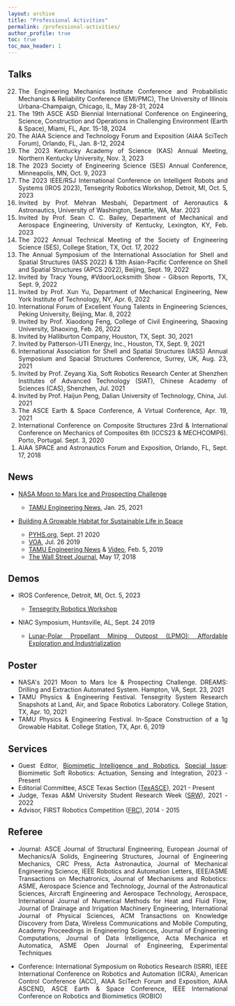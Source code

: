 ```yaml
---
layout: archive
title: "Professional Activities"
permalink: /professional-activities/
author_profile: true
toc: true
toc_max_header: 1
---
```

<!--{% include toc h_min = 1%}-->

<!--# Public Engagement-->

<div style="text-align: justify;" markdown="1">

## Talks
<ol reversed>
<li> The Engineering Mechanics Institute Conference and Probabilistic Mechanics & Reliability Conference (EMI/PMC), The University of Illinois Urbana-Champaign, Chicago, IL, May 28-31, 2024 </li>
<li> The 19th ASCE ASD Biennial International Conference on Engineering, Science, Construction and Operations in Challenging Environment (Earth & Space), Miami, FL, Apr. 15-18, 2024 </li>
<li> The AIAA Science and Technology Forum and Exposition (AIAA SciTech Forum), Orlando, FL, Jan. 8-12, 2024 </li>
<li> The 2023 Kentucky Academy of Science (KAS) Annual Meeting, Northern Kentucky University, Nov. 3, 2023 </li>
<li> The 2023 Society of Engineering Science (SES) Annual Conference, Minneapolis, MN, Oct. 9, 2023 </li>
<li> The 2023 IEEE/RSJ International Conference on Intelligent Robots and Systems (IROS 2023), Tensegrity Robotics Workshop, Detroit, MI, Oct. 5, 2023 </li>
<li> Invited by Prof. Mehran Mesbahi, Department of Aeronautics & Astronautics, University of Washington, Seattle, WA, Mar. 2023 </li>
<li> Invited by Prof. Sean C. C. Bailey, Department of Mechanical and Aerospace Engineering, University of Kentucky, Lexington, KY, Feb. 2023 </li>
<li> The 2022 Annual Technical Meeting of the Society of Engineering Science (SES), College Station, TX, Oct. 17, 2022 </li>
<li> The Annual Symposium of the International Association for Shell and Spatial Structures (IASS 2022) & 13th Asian-Pacific Conference on Shell and Spatial Structures (APCS 2022), Beijing, Sept. 19, 2022 </li>
<li> Invited by Tracy Young, #VdoorLocksmith Show - Gibson Reports, TX, Sept. 9, 2022 </li>
<li> Invited by Prof. Xun Yu, Department of Mechanical Engineering, New York Institute of Technology, NY, Apr. 6, 2022 </li>
<li> International Forum of Excellent Young Talents in Engineering Sciences, Peking University, Beijing, Mar. 8, 2022 </li>
<li> Invited by Prof. Xiaodong Feng, College of Civil Engineering, Shaoxing University, Shaoxing, Feb. 26, 2022 </li>
<li> Invited by Halliburton Company, Houston, TX, Sept. 30, 2021 </li>
<li> Invited by Patterson-UTI Energy, Inc., Houston, TX, Sept. 9, 2021 </li>
<li> International Association for Shell and Spatial Structures (IASS) Annual Symposium and Spacial Structures Conference, Surrey, UK, Aug. 23, 2021 </li>
<li> Invited by Prof. Zeyang Xia, Soft Robotics Research Center at Shenzhen Institutes of Advanced Technology (SIAT), Chinese Academy of Sciences (CAS), Shenzhen, Jul. 2021 </li>
<li> Invited by Prof. Haijun Peng, Dalian University of Technology, China, Jul. 2021 </li>
<li> The ASCE Earth & Space Conference, A Virtual Conference, Apr. 19, 2021 </li>
<li> International Conference on Composite Structures 23rd & International Conference on Mechanics of Composites 6th (ICCS23 & MECHCOMP6). Porto, Portugal. Sept. 3, 2020 </li>
<li> AIAA SPACE and Astronautics Forum and Exposition, Orlando, FL, Sept. 17, 2018 </li>
</ol>

<!-- IEEE/RSJ International Conference on Intelligent Robots and Systems (IROS) -->

## News 

- [NASA Moon to Mars Ice and Prospecting Challenge](https://www.nasa.gov/solve/nasas-lunar-loo-challenge/Moon_to_Mars_Ice_Prospecting_Challenge/)
    - [TAMU Engineering News](https://engineering.tamu.edu/news/2021/01/aggie-engineering-students-produce-advanced-prototype-for-NASA-challenge.html), Jan. 25, 2021
      <!-- * Event Participants: Eduardo Gildin, Robert E. Skelton, George Moridis, Sam Noynaert. Mohamed S. Khaled, Muhao Chen, Enrique Z. Losoya. Srivignesh Srinivasan, Alkassoum Toure, Luis Rodriguez, Ayodeji A. Adeniran, Le Linh, Uthej Vattipalli, Thomas J. Lopez. Jessica Ezemba, Emily Kincaid, and Teresa Valdez -->
   
- [Building A Growable Habitat for Sustainable Life in Space](https://catalog.data.gov/dataset/tensegrity-approaches-to-in-space-construction-of-a-1g-growable-habitat)
    - [PYHS.org](https://phys.org/news/2020-09-space-habitat-artificial-gravity-enlarged.html), Sept. 21 2020
    - [VOA](https://www.voanews.com/a/science-health_futuristic-space-habitat-solves-problems-human-space-travel/6172519.html), Jul. 26 2019
    - [TAMU Engineering News](https://engineering.tamu.edu/news/2019/02/building-a-growable-habitat-for-sustainable-life-in-space.html) & [Video](https://youtu.be/3573t1r9XRA), Feb. 5, 2019
    - [The Wall Street Journal](https://www.wsj.com/articles/space-village-one-a-vision-for-life-beyond-earth-1526567016), May 17, 2018
      <!-- * Event participants: Robert E. Skelton, Manoranjan Majji. Muhao Chen, Raman Goyal, Joel Sercel, Jane Shevtsov, and Anthony Longman -->


## Demos
- IROS Conference, Detroit, MI, Oct. 5, 2023
  - [Tensegrity Robotics Workshop](https://www.eng.yale.edu/faboratory/tensegrityworkshop/)
    <!-- - Tensegrity Actuated Origami Systems for Deployable Aerospace Structures 
        * Event Participants: Idris Hussain, Muhao Chen, David Capps, Manoranjan Majji -->

- NIAC Symposium, Huntsville, AL, Sept. 24 2019     
  - [Lunar-Polar Propellant Mining Outpost (LPMO): Affordable Exploration and Industrialization](https://www.nasa.gov/directorates/spacetech/niac/2019_Phase_I_Phase_II/Lunar_Polar_Propellant_Mining_Outpost/)
      <!-- * Event participants: Joel Sercel, Manoranjan Majji, Muhao Chen, Ali H. Khowaja -->

 <!-- and [Video](https://www.youtube.com/watch?v=Pu_aOUtN2wY&ab_channel=LuisRodriguez),-->
 <!--(https://livestream.com/viewnow/niac2019/videos/196913328)-->


## Poster
* NASA's 2021 Moon to Mars Ice & Prospecting Challenge. DREAMS: Drilling and Extraction Automated System. Hampton, VA, Sept. 23, 2021
* TAMU Physics & Engineering Festival. Tensegrity System Research Snapshots at Land, Air, and Space Robotics Laboratory. College Station, TX, Apr. 10, 2021
* TAMU Physics & Engineering Festival. In-Space Construction of a 1g Growable Habitat. College Station, TX, Apr. 6, 2019

## Services
* Guest Editor, [Biomimetic Intelligence and Robotics](https://www.sciencedirect.com/journal/biomimetic-intelligence-and-robotics), [Special Issue](https://www.sciencedirect.com/journal/biomimetic-intelligence-and-robotics/about/call-for-papers#biomimetic-soft-robotics-actuation-sensing-and-integration): Biomimetic Soft Robotics: Actuation, Sensing and Integration, 2023 -Present
* Editorial Committee, ASCE Texas Section ([TexASCE](https://www.texasce.org/)), 2021 - Present
* Judge, Texas A&M University Student Research Week ([SRW](https://srw.tamu.edu/)), 2021 - 2022
* Advisor, FIRST Robotics Competition ([FRC](https://www.firstinspires.org/robotics/frc)), 2014 - 2015

## Referee
* Journal: ASCE Journal of Structural Engineering, European Journal of Mechanics/A Solids, Engineering Structures, Journal of Engineering Mechanics, CRC Press, Acta Astronautica, Journal of Mechanical Engineering Science, IEEE Robotics and Automation Letters, IEEE/ASME Transactions on Mechatronics, Journal of Mechanisms and Robotics: ASME, Aerospace Science and Technology, Journal of the Astronautical Sciences, Aircraft Engineering and Aerospace Technology, Aerospace, International Journal of Numerical Methods for Heat and Fluid Flow, Journal of Drainage and Irrigation Machinery Engineering, International Journal of Physical Sciences, ACM Transactions on Knowledge Discovery from Data, Wireless Communications and Mobile Computing, Academy Proceedings in Engineering Sciences, Journal of Engineering Computations, Journal of Data Intelligence, Acta Mechanica et Automatica, ASME Open Journal of Engineering, Experimental Techniques

* Conference: International Symposium on Robotics Research (ISRR), IEEE International Conference on Robotics and Automation (ICRA), American Control Conference (ACC), AIAA SciTech Forum and Exposition, AIAA ASCEND, ASCE Earth & Space Conference, IEEE International Conference on Robotics and Biomimetics (ROBIO)

</div>
